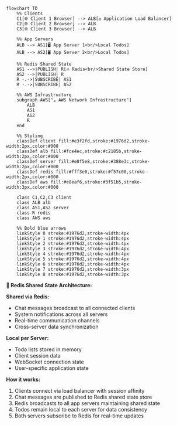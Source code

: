 ```mermaid
flowchart TD
    %% Clients
    C1[🌐 Client 1 Browser] --> ALB[⚖️ Application Load Balancer]
    C2[🌐 Client 2 Browser] --> ALB
    C3[🌐 Client 3 Browser] --> ALB
    
    %% App Servers
    ALB --> AS1[🖥️ App Server 1<br/>Local Todos]
    ALB --> AS2[🖥️ App Server 2<br/>Local Todos]
    
    %% Redis Shared State
    AS1 -->|PUBLISH| R[🔥 Redis<br/>Shared State Store]
    AS2 -->|PUBLISH| R
    R -.->|SUBSCRIBE| AS1
    R -.->|SUBSCRIBE| AS2
    
    %% AWS Infrastructure
    subgraph AWS["☁️ AWS Network Infrastructure"]
        ALB
        AS1
        AS2
        R
    end
    
    %% Styling
    classDef client fill:#e3f2fd,stroke:#1976d2,stroke-width:2px,color:#000
    classDef alb fill:#fce4ec,stroke:#c2185b,stroke-width:2px,color:#000
    classDef server fill:#e8f5e8,stroke:#388e3c,stroke-width:2px,color:#000
    classDef redis fill:#fff3e0,stroke:#f57c00,stroke-width:2px,color:#000
    classDef aws fill:#e8eaf6,stroke:#3f51b5,stroke-width:3px,color:#000
    
    class C1,C2,C3 client
    class ALB alb
    class AS1,AS2 server
    class R redis
    class AWS aws
    
    %% Bold blue arrows
    linkStyle 0 stroke:#1976d2,stroke-width:4px
    linkStyle 1 stroke:#1976d2,stroke-width:4px
    linkStyle 2 stroke:#1976d2,stroke-width:4px
    linkStyle 3 stroke:#1976d2,stroke-width:4px
    linkStyle 4 stroke:#1976d2,stroke-width:4px
    linkStyle 5 stroke:#1976d2,stroke-width:4px
    linkStyle 6 stroke:#1976d2,stroke-width:4px
    linkStyle 7 stroke:#1976d2,stroke-width:3px
    linkStyle 8 stroke:#1976d2,stroke-width:3px
```

**🔄 Redis Shared State Architecture:**

**Shared via Redis:**
- Chat messages broadcast to all connected clients
- System notifications across all servers
- Real-time communication channels
- Cross-server data synchronization

**Local per Server:**
- Todo lists stored in memory
- Client session data
- WebSocket connection state
- User-specific application state

**How it works:**
1. Clients connect via load balancer with session affinity
2. Chat messages are published to Redis shared state store
3. Redis broadcasts to all app servers maintaining shared state
4. Todos remain local to each server for data consistency
5. Both servers subscribe to Redis for real-time updates
